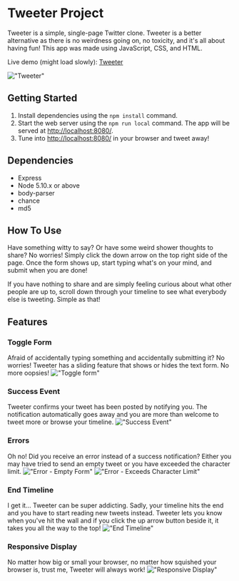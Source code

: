 # Tweeter Project

Tweeter is a simple, single-page Twitter clone. Tweeter is a better alternative as there is no weirdness going on, no toxicity, and it's all about having fun! This app was made using JavaScript, CSS, and HTML.

Live demo (might load slowly): [Tweeter](https://tweeter-rlgc.onrender.com/)

!["Tweeter"](https://github.com/diannegabriel/tweeter/blob/master/docs/overall.gif)

## Getting Started

1. Install dependencies using the `npm install` command.
2. Start the web server using the `npm run local` command. The app will be served at <http://localhost:8080/>.
3. Tune into <http://localhost:8080/> in your browser and tweet away!

## Dependencies

- Express
- Node 5.10.x or above
- body-parser
- chance
- md5


## How To Use

Have something witty to say? Or have some weird shower thoughts to share? No worries! Simply click the down arrow on the top right side of the page. Once the form shows up, start typing what's on your mind, and submit when you are done!

If you have nothing to share and are simply feeling curious about what other people are up to, scroll down through your timeline to see what everybody else is tweeting. Simple as that!

## Features

### Toggle Form
Afraid of accidentally typing something and accidentally submitting it? No worries! Tweeter has a sliding feature that shows or hides the text form. No more oopsies!
!["Toggle form"](https://github.com/diannegabriel/tweeter/blob/master/docs/toggle_compose.gif)

### Success Event
Tweeter confirms your tweet has been posted by notifying you. The notification automatically goes away and you are more than welcome to tweet more or browse your timeline.
!["Success Event"](https://github.com/diannegabriel/tweeter/blob/master/docs/success.gif)

### Errors
Oh no! Did you receive an error instead of a success notification? Either you may have tried to send an empty tweet or you have exceeded the character limit.
!["Error - Empty Form"](https://github.com/diannegabriel/tweeter/blob/master/docs/error_empty.gif)
!["Error - Exceeds Character Limit"](https://github.com/diannegabriel/tweeter/blob/master/docs/error_characters.gif)

### End Timeline
I get it... Tweeter can be super addicting. Sadly, your timeline hits the end and you have to start reading new tweets instead. Tweeter lets you know when you've hit the wall and if you click the up arrow button beside it, it takes you all the way to the top!
!["End Timeline"](https://github.com/diannegabriel/tweeter/blob/master/docs/end_timeline.gif)

### Responsive Display
No matter how big or small your browser, no matter how squished your browser is, trust me, Tweeter will always work!
!["Responsive Display"](https://github.com/diannegabriel/tweeter/blob/master/docs/responsive.gif)